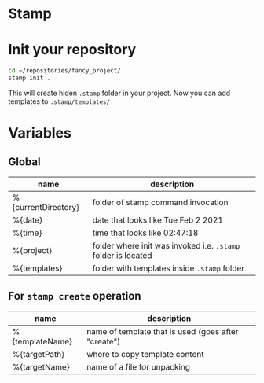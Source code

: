 # Stamp

# Init your repository

```sh
cd ~/repositories/fancy_project/
stamp init .
```

This will create hiden `.stamp` folder in your project.
Now you can add templates to `.stamp/templates/`

# Variables

## Global
| name | description|
| --- | --- |
| %{currentDirectory} | folder of stamp command invocation |
| %{date} | date that looks like Tue Feb 2 2021 |
| %{time} | time that looks like 02:47:18 |
| %{project}| folder where init was invoked i.e. `.stamp` folder is located |
| %{templates}| folder with templates inside `.stamp` folder |

## For `stamp create` operation
| name | description|
| --- | --- |
| %{templateName} | name of template that is used (goes after "create") |
| %{targetPath}| where to copy template content |
| %{targetName}| name of a file for unpacking |
